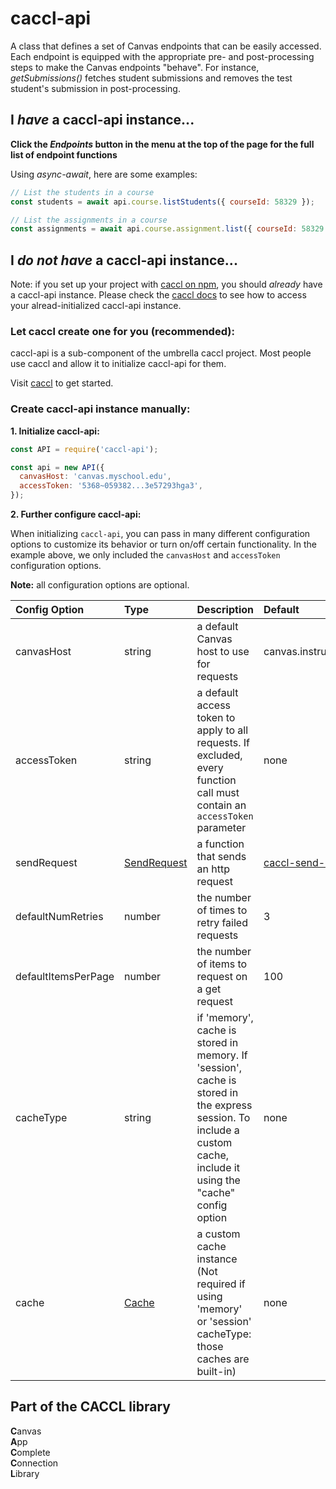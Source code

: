# caccl-api
A class that defines a set of Canvas endpoints that can be easily accessed. Each endpoint is equipped with the appropriate pre- and post-processing steps to make the Canvas endpoints "behave". For instance, _getSubmissions()_ fetches student submissions and removes the test student's submission in post-processing.

## I _have_ a caccl-api instance...

**Click the _Endpoints_ button in the menu at the top of the page for the full list of endpoint functions**

Using _async-await_, here are some examples:

```js
// List the students in a course
const students = await api.course.listStudents({ courseId: 58329 });

// List the assignments in a course
const assignments = await api.course.assignment.list({ courseId: 58329 });
```

## I _do not have_ a caccl-api instance...

Note: if you set up your project with [caccl on npm](https://www.npmjs.com/package/caccl), you should _already_ have a caccl-api instance. Please check the [caccl docs](https://www.npmjs.com/package/caccl) to see how to access your alread-initialized caccl-api instance.

### Let caccl create one for you (recommended):

caccl-api is a sub-component of the umbrella caccl project. Most people use caccl and allow it to initialize caccl-api for them.

Visit [caccl](https://www.npmjs.com/package/caccl) to get started.

### Create caccl-api instance manually:

**1. Initialize caccl-api:**

```js
const API = require('caccl-api');

const api = new API({
  canvasHost: 'canvas.myschool.edu',
  accessToken: '5368~059382...3e57293hga3',
});
```

**2. Further configure caccl-api:**

When initializing `caccl-api`, you can pass in many different configuration options to customize its behavior or turn on/off certain functionality. In the example above, we only included the `canvasHost` and `accessToken` configuration options.

**Note:** all configuration options are optional.

Config Option | Type | Description | Default
:--- | :--- | :--- | :---
canvasHost | string | a default Canvas host to use for requests | canvas.instructure.com
accessToken | string | a default access token to apply to all requests. If excluded, every function call must contain an `accessToken` parameter | none
sendRequest | [SendRequest](https://github.com/harvard-edtech/caccl-send-request) | a function that sends an http request | [caccl-send-request](https://github.com/harvard-edtech/caccl-send-request)
defaultNumRetries | number | the number of times to retry failed requests | 3
defaultItemsPerPage | number | the number of items to request on a get request | 100
cacheType | string | if 'memory', cache is stored in memory. If 'session', cache is stored in the express session. To include a custom cache, include it using the "cache" config option | none
cache | [Cache](https://github.com/harvard-edtech/caccl-api/blob/master/contributor-docs/Cache.md) | a custom cache instance (Not required if using 'memory' or 'session' cacheType: those caches are built-in) | none

## Part of the CACCL library
**C**anvas  
**A**pp  
**C**omplete  
**C**onnection  
**L**ibrary  

